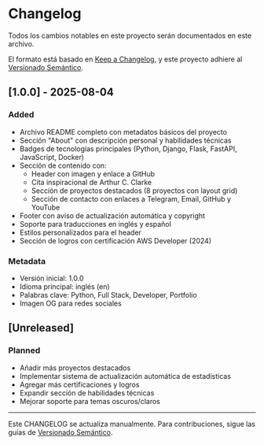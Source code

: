 # Changelog

Todos los cambios notables en este proyecto serán documentados en este archivo.

El formato está basado en [Keep a Changelog](https://keepachangelog.com/es/1.0.0/),
y este proyecto adhiere al [Versionado Semántico](https://semver.org/spec/v2.0.0.html).

## [1.0.0] - 2025-08-04

### Added

- Archivo README completo con metadatos básicos del proyecto
- Sección "About" con descripción personal y habilidades técnicas
- Badges de tecnologías principales (Python, Django, Flask, FastAPI, JavaScript, Docker)
- Sección de contenido con:
  - Header con imagen y enlace a GitHub
  - Cita inspiracional de Arthur C. Clarke
  - Sección de proyectos destacados (8 proyectos con layout grid)
  - Sección de contacto con enlaces a Telegram, Email, GitHub y YouTube
- Footer con aviso de actualización automática y copyright
- Soporte para traducciones en inglés y español
- Estilos personalizados para el header
- Sección de logros con certificación AWS Developer (2024)

### Metadata

- Versión inicial: 1.0.0
- Idioma principal: inglés (en)
- Palabras clave: Python, Full Stack, Developer, Portfolio
- Imagen OG para redes sociales

## [Unreleased]

### Planned

- Añadir más proyectos destacados
- Implementar sistema de actualización automática de estadísticas
- Agregar más certificaciones y logros
- Expandir sección de habilidades técnicas
- Mejorar soporte para temas oscuros/claros

---

Este CHANGELOG se actualiza manualmente. Para contribuciones, sigue las guías de [Versionado Semántico](https://semver.org/).
